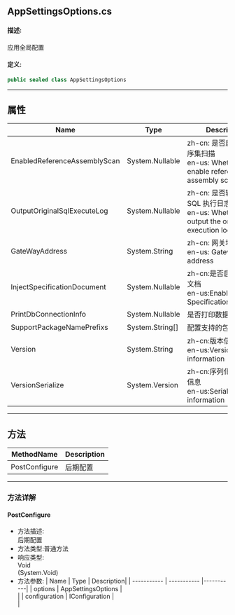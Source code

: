 ## AppSettingsOptions.cs 


#### 描述:


应用全局配置


#### 定义: 
``` csharp
public sealed class AppSettingsOptions
```
---
## 属性 
| Name      | Type | Description|
| ----------- | ----------- |-----------|
|     EnabledReferenceAssemblyScan |  System.Nullable | zh-cn: 是否启用引用程序集扫描<br>en-us: Whether to enable reference assembly scanning |
|     OutputOriginalSqlExecuteLog |  System.Nullable | zh-cn: 是否输出原始 SQL 执行日志<br>en-us: Whether to output the original SQL execution log |
|     GateWayAddress |  System.String | zh-cn: 网关地址<br>en-us: Gateway address |
|     InjectSpecificationDocument |  System.Nullable | zh-cn:是否启用规范化文档<br>en-us:Enable SpecificationDocument |
|     PrintDbConnectionInfo |  System.Nullable | 是否打印数据库连接信息 |
|     SupportPackageNamePrefixs |  System.String[] | 配置支持的包前缀名 |
|     Version |  System.String | zh-cn:版本信息<br>en-us:Version information |
|     VersionSerialize |  System.Version | zh-cn:序列化后的版本信息<br>en-us:Serialize version information |
---
## 方法 
| MethodName      | Description | 
| ----------- | ----------- |
| PostConfigure | 后期配置 |
---
### 方法详解 
####  PostConfigure
* 方法描述:<br> 后期配置
* 方法类型:普通方法
* 响应类型:<br> Void <br> (System.Void)
* 方法参数:
| Name      | Type | Description|
| ----------- | ----------- |-----------|
| options | AppSettingsOptions |<br> |
| configuration | IConfiguration |<br> |
